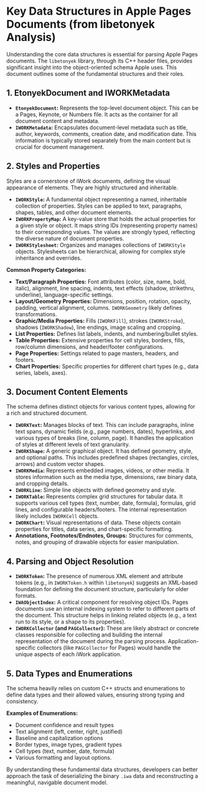 # Key Data Structures in Apple Pages Documents (from libetonyek Analysis)

Understanding the core data structures is essential for parsing Apple Pages documents. The `libetonyek` library, through its C++ header files, provides significant insight into the object-oriented schema Apple uses. This document outlines some of the fundamental structures and their roles.

## 1. EtonyekDocument and IWORKMetadata

*   **`EtonyekDocument`:** Represents the top-level document object. This can be a Pages, Keynote, or Numbers file. It acts as the container for all document content and metadata.
*   **`IWORKMetadata`:** Encapsulates document-level metadata such as title, author, keywords, comments, creation date, and modification date. This information is typically stored separately from the main content but is crucial for document management.

## 2. Styles and Properties

Styles are a cornerstone of iWork documents, defining the visual appearance of elements. They are highly structured and inheritable.

*   **`IWORKStyle`:** A fundamental object representing a named, inheritable collection of properties. Styles can be applied to text, paragraphs, shapes, tables, and other document elements.
*   **`IWORKPropertyMap`:** A key-value store that holds the actual properties for a given style or object. It maps string IDs (representing property names) to their corresponding values. The values are strongly typed, reflecting the diverse nature of document properties.
*   **`IWORKStylesheet`:** Organizes and manages collections of `IWORKStyle` objects. Stylesheets can be hierarchical, allowing for complex style inheritance and overrides.

**Common Property Categories:**
*   **Text/Paragraph Properties:** Font attributes (color, size, name, bold, italic), alignment, line spacing, indents, text effects (shadow, strikethru, underline), language-specific settings.
*   **Layout/Geometry Properties:** Dimensions, position, rotation, opacity, padding, vertical alignment, columns. `IWORKGeometry` likely defines transformations.
*   **Graphic/Media Properties:** Fills (`IWORKFill`), strokes (`IWORKStroke`), shadows (`IWORKShadow`), line endings, image scaling and cropping.
*   **List Properties:** Defines list labels, indents, and numbering/bullet styles.
*   **Table Properties:** Extensive properties for cell styles, borders, fills, row/column dimensions, and header/footer configurations.
*   **Page Properties:** Settings related to page masters, headers, and footers.
*   **Chart Properties:** Specific properties for different chart types (e.g., data series, labels, axes).

## 3. Document Content Elements

The schema defines distinct objects for various content types, allowing for a rich and structured document.

*   **`IWORKText`:** Manages blocks of text. This can include paragraphs, inline text spans, dynamic fields (e.g., page numbers, dates), hyperlinks, and various types of breaks (line, column, page). It handles the application of styles at different levels of text granularity.
*   **`IWORKShape`:** A generic graphical object. It has defined geometry, style, and optional paths. This includes predefined shapes (rectangles, circles, arrows) and custom vector shapes.
*   **`IWORKMedia`:** Represents embedded images, videos, or other media. It stores information such as the media type, dimensions, raw binary data, and cropping details.
*   **`IWORKLine`:** Simple line objects with defined geometry and style.
*   **`IWORKTable`:** Represents complex grid structures for tabular data. It supports various cell types (text, number, date, formula), formulas, grid lines, and configurable headers/footers. The internal representation likely includes `IWORKCell` objects.
*   **`IWORKChart`:** Visual representations of data. These objects contain properties for titles, data series, and chart-specific formatting.
*   **Annotations, Footnotes/Endnotes, Groups:** Structures for comments, notes, and grouping of drawable objects for easier manipulation.

## 4. Parsing and Object Resolution

*   **`IWORKToken`:** The presence of numerous XML element and attribute tokens (e.g., in `IWORKToken.h` within `libetonyek`) suggests an XML-based foundation for defining the document structure, particularly for older formats.
*   **`IWAObjectIndex`:** A critical component for resolving object IDs. Pages documents use an internal indexing system to refer to different parts of the document. This structure helps in linking related objects (e.g., a text run to its style, or a shape to its properties).
*   **`IWORKCollector` (and `PAGCollector`):** These are likely abstract or concrete classes responsible for collecting and building the internal representation of the document during the parsing process. Application-specific collectors (like `PAGCollector` for Pages) would handle the unique aspects of each iWork application.

## 5. Data Types and Enumerations

The schema heavily relies on custom C++ structs and enumerations to define data types and their allowed values, ensuring strong typing and consistency.

**Examples of Enumerations:**
*   Document confidence and result types
*   Text alignment (left, center, right, justified)
*   Baseline and capitalization options
*   Border types, image types, gradient types
*   Cell types (text, number, date, formula)
*   Various formatting and layout options.

By understanding these fundamental data structures, developers can better approach the task of deserializing the binary `.iwa` data and reconstructing a meaningful, navigable document model.